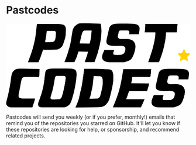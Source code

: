 # Pastcodes

![Pastcodes](public/logo_social.png)

Pastcodes will send you weekly (or if you prefer, monthly!) emails that remind you of the repositories you starred on GitHub. It'll let you know if these repositories are looking for help, or sponsorship, and recommend related projects.

